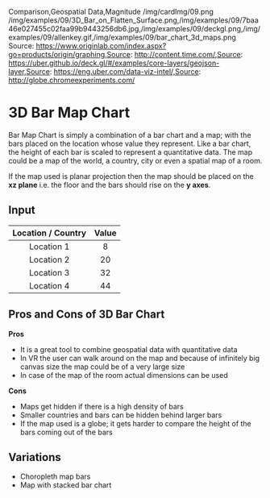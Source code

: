Comparison,Geospatial Data,Magnitude
/img/cardImg/09.png
/img/examples/09/3D_Bar_on_Flatten_Surface.png,/img/examples/09/7baa46e027455c02faa99b9443256db6.jpg,/img/examples/09/deckgl.png,/img/examples/09/allenkey.gif,/img/examples/09/bar_chart_3d_maps.png
Source: https://www.originlab.com/index.aspx?go=products/origin/graphing,Source: http://content.time.com/,Source: https://uber.github.io/deck.gl/#/examples/core-layers/geojson-layer,Source: https://eng.uber.com/data-viz-intel/,Source: http://globe.chromeexperiments.com/
# 3D Bar Map Chart

Bar Map Chart is simply a combination of a bar chart and a map; with the bars placed on the location whose value they represent. Like a bar chart, the height of each bar is scaled to represent a quantitative data. The map could be a map of the world, a country, city or even a spatial map of a room.

If the map used is planar projection then the map should be placed on the __xz plane__ i.e. the floor and the bars should rise on the __y axes__.

## Input

Location / Country | Value 
:-------------:| :-----:|  
Location 1 | 8 
Location 2 | 20 
Location 3 | 32 
Location 4 | 44 

## Pros and Cons of 3D Bar Chart

__Pros__
* It is a great tool to combine geospatial data with quantitative data
* In VR the user can walk around on the map and because of infinitely big canvas size the map could be of a very large size
* In case of the map of the room actual dimensions can be used

__Cons__
* Maps get hidden if there is a high density of bars
* Smaller countries and bars can be hidden behind larger bars
* If the map used is a globe; it gets harder to compare the height of the bars coming out of the bars

## Variations

* Choropleth map bars
* Map with stacked bar chart